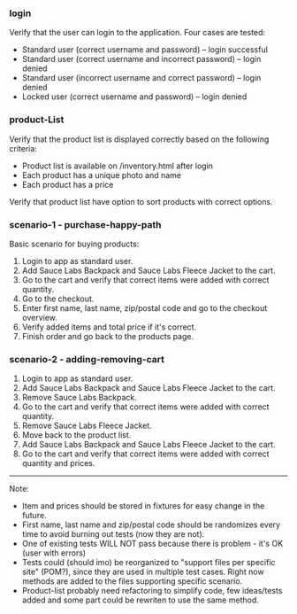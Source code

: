 ### login

Verify that the user can login to the application. Four cases are tested:

- Standard user (correct username and password) – login successful
- Standard user (correct username and incorrect password) – login denied
- Standard user (incorrect username and correct password) – login denied
- Locked user (correct username and password) – login denied

### product-List

Verify that the product list is displayed correctly based on the following criteria:

- Product list is available on /inventory.html after login
- Each product has a unique photo and name
- Each product has a price

Verify that product list have option to sort products with correct options.

### scenario-1 - purchase-happy-path

Basic scenario for buying products:

1. Login to app as standard user.
2. Add Sauce Labs Backpack and Sauce Labs Fleece Jacket to the cart.
3. Go to the cart and verify that correct items were added with correct quantity.
4. Go to the checkout.
5. Enter first name, last name, zip/postal code and go to the checkout overview.
6. Verify added items and total price if it's correct.
7. Finish order and go back to the products page.

### scenario-2 - adding-removing-cart

1. Login to app as standard user.
2. Add Sauce Labs Backpack and Sauce Labs Fleece Jacket to the cart.
3. Remove Sauce Labs Backpack.
4. Go to the cart and verify that correct items were added with correct quantity.
5. Remove Sauce Labs Fleece Jacket.
6. Move back to the product list.
7. Add Sauce Labs Backpack and Sauce Labs Fleece Jacket to the cart.
8. Go to the cart and verify that correct items were added with correct quantity and prices.

---

Note:

- Item and prices should be stored in fixtures for easy change in the future.
- First name, last name and zip/postal code should be randomizes every time to avoid burning out tests (now they are not).
- One of existing tests WILL NOT pass because there is problem - it's OK (user with errors)
- Tests could (should imo) be reorganized to "support files per specific site" (POM?), since they are used in multiple test cases. Right now methods are added to the files supporting specific scenario.
- Product-list probably need refactoring to simplify code, few ideas/tests added and some part could be rewriten to use the same method.
